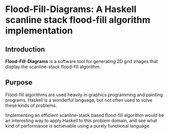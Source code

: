 # Flood-Fill-Diagrams:  A Haskell scanline stack flood-fill algorithm implementation

## Introduction

**Flood-Fill-Diagrams** is a software tool for generating 2D grid images that display the scanline-stack flood-fill algorithm.

## Purpose

Flood-fill algorithms are used heavily in graphics programming and painting programs.  Haskell is a wonderful language, but not often used to solve these kinds of problems.

Implementing an efficient scanline-stack based flood-fill algorithm would be an interesting way to apply Haskell to this problem domain, and see what kind of performance is achievable using a purely functional language.
